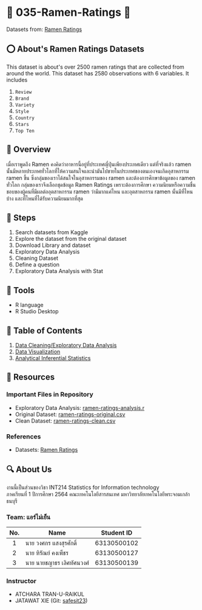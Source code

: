 # 🍜 035-Ramen-Ratings 🍜
Datasets from: [Ramen Ratings](https://github.com/sit-2021-int214/035-Ramen-Ratings/blob/main/ramen-ratings-original.csv)

## ⭕ About's Ramen Ratings Datasets

This dataset is about's over 2500 ramen ratings that are collected from around the world. This dataset has 2580 observations with 6 variables. It includes
1. `Review`
2. `Brand` 
3. `Variety` 
4. `Style` 
5. `Country` 
6. `Stars` 
7. `Top Ten` 

## 📜 Overview
เมื่อเราพูดถึง Ramen คงคิดว่าอาหารนี้อยู่ที่ประเทศญี่ปุ่นเพียงประเทศเดียว แต่ที่จริงแล้ว ramen นั้นมีหลายประเทศทั่วโลกที่ให้ความสนใจและนำมันไปขายในประเทศของตนเองจนเกิดอุสาหกรรม ramen ขึ้น ซึ่งกลุ่มของเราได้สนใจในอุสาหกรรมของ ramen และต้องการศึกษาข้อมูลของ ramen ทั่วโลก กลุ่มของเราจึงเลือกชุดข้อมูล Ramen Ratings เพราะต้องการศึกษา ความนิยมหรือความชื่นชอบของผู้คนที่มีผลต่ออุตสาหกรรม ramen ว่ามีมากแค่ไหน และอุตสาหกรรม ramen นั้นมีที่ไหนบ้าง และที่ไหนที่ได้รับความนิยมมากที่สุด

## 🎯 Steps

1. Search datasets from Kaggle
2. Explore the dataset from the original dataset
3. Download Library and dataset
4. Exploratory Data Analysis
5. Cleaning Dataset
6. Define a question
7. Exploratory Data Analysis with Stat

## 🧰 Tools

- R language
- R Studio Desktop

## 📌 Table of Contents

1. [Data Cleaning/Exploratory Data Analysis](./explore-data.md)
2. [Data Visualization](./data_vis.md)
3. [Analytical Inferential Statistics](./Hypothesis_Testing.md)

## 🔗 Resources

### Important Files in Repository

- Exploratory Data Analysis: [ramen-ratings-analysis.r](./ramen-ratings-analysis.r) 
- Original Dataset: [ramen-ratings-original.csv](https://github.com/sit-2021-int214/035-Ramen-Ratings/blob/main/ramen-ratings-original.csv)
- Clean Dataset: [ramen-ratings-clean.csv](https://github.com/sit-2021-int214/035-Ramen-Ratings/blob/main/ramen-ratings-clean.csv)

### References

- Datasets: [Ramen Ratings](https://www.kaggle.com/residentmario/ramen-ratings)

## 🔍 About Us
งานนี้เป็นส่วนของวิชา INT214 Statistics for Information technology <br/> ภาคเรียนที่ 1 ปีการศึกษา 2564 คณะเทคโนโลยีสารสนเทศ มหาวิทยาลัยเทคโนโลยีพระจอมเกล้าธนบุรี
### Team: แอร์ไม่เย็น
| No. | Name              | Student ID   |
|:---:|-------------------|--------------|
|  1  | นาย วงศกร แสงสุรศักดิ์      | 63130500102  |
|  2  | นาย หิรัณย์ คงเพ็ชร   | 63130500127  |
|  3  | นาย นายชญาธร เลิศทัศนวงศ์   | 63130500139 |

### Instructor
- ATCHARA TRAN-U-RAIKUL
- JATAWAT XIE (Git: [safesit23](https://github.com/safesit23))



